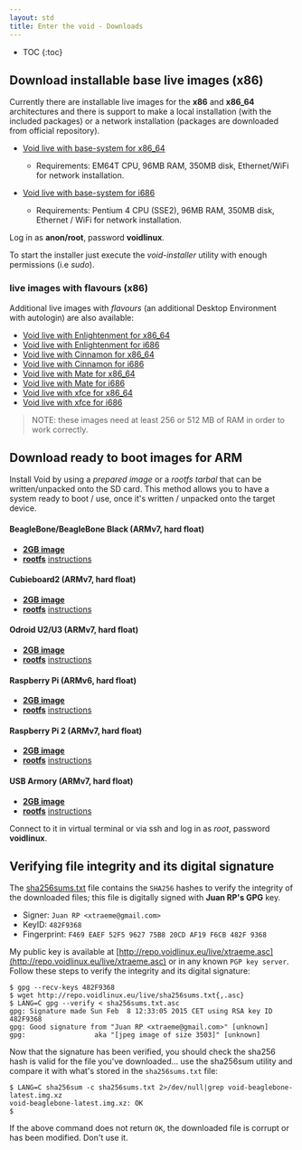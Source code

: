 ```yaml
---
layout: std
title: Enter the void - Downloads
---
```

* TOC
{:toc}

## Download installable base live images (x86)

Currently there are installable live images for the **x86** and **x86\_64** architectures
and there is support to make a local installation (with the included packages) or a network
installation (packages are downloaded from official repository).

* [Void live with base-system for x86\_64](http://repo.voidlinux.eu/live/void-live-x86_64-latest.iso)
    - Requirements: EM64T CPU, 96MB RAM, 350MB disk, Ethernet/WiFi for network installation.

* [Void live with base-system for i686](http://repo.voidlinux.eu/live/void-live-i686-latest.iso)
    - Requirements: Pentium 4 CPU (SSE2), 96MB RAM, 350MB disk, Ethernet / WiFi for network installation.

Log in as **anon/root**, password **voidlinux**.

To start the installer just execute the *void-installer* utility with enough permissions (i.e *sudo*).

### live images with flavours (x86)

Additional live images with *flavours* (an additional Desktop Environment with autologin) are also
available:

- [Void live with Enlightenment for x86\_64](http://repo.voidlinux.eu/live/void-live-x86_64-latest-enlightenment.iso)
- [Void live with Enlightenment for i686](http://repo.voidlinux.eu/live/void-live-i686-latest-enlightenment.iso)
- [Void live with Cinnamon for x86\_64](http://repo.voidlinux.eu/live/void-live-x86_64-latest-cinnamon.iso)
- [Void live with Cinnamon for i686](http://repo.voidlinux.eu/live/void-live-i686-latest-cinnamon.iso)
- [Void live with Mate for x86\_64](http://repo.voidlinux.eu/live/void-live-x86_64-latest-mate.iso)
- [Void live with Mate for i686](http://repo.voidlinux.eu/live/void-live-i686-latest-mate.iso)
- [Void live with xfce for x86\_64](http://repo.voidlinux.eu/live/void-live-x86_64-latest-xfce.iso)
- [Void live with xfce for i686](http://repo.voidlinux.eu/live/void-live-i686-latest-xfce.iso)

> NOTE: these images need at least 256 or 512 MB of RAM in order to work correctly.

## Download ready to boot images for ARM

Install Void by using a *prepared image* or a *rootfs tarbal* that can be written/unpacked onto the SD card.
This method allows you to have a system ready to boot / use, once it's written / unpacked onto the target device.

#### BeagleBone/BeagleBone Black (ARMv7, hard float)
 - [**2GB image**](http://repo.voidlinux.eu/live/void-beaglebone-latest.img.xz)
 - [**rootfs**](http://repo.voidlinux.eu/live/void-beaglebone-rootfs-latest.tar.xz) [instructions](https://github.com/voidlinux/documentation/wiki/beaglebone#rootfs-install)

#### Cubieboard2 (ARMv7, hard float)
 - [**2GB image**](http://repo.voidlinux.eu/live/void-cubieboard2-latest.img.xz)
 - [**rootfs**](http://repo.voidlinux.eu/live/void-cubieboard2-rootfs-latest.tar.xz) [instructions](https://github.com/voidlinux/documentation/wiki/cubieboard2#rootfs-install)

#### Odroid U2/U3 (ARMv7, hard float)
 - [**2GB image**](http://repo.voidlinux.eu/live/void-odroid-u2-latest.img.xz)
 - [**rootfs**](http://repo.voidlinux.eu/live/void-odroid-u2-rootfs-latest.tar.xz) [instructions](https://github.com/voidlinux/documentation/wiki/odroid-u2#rootfs-install)

#### Raspberry Pi (ARMv6, hard float)
 - [**2GB image**](http://repo.voidlinux.eu/live/void-rpi-latest.img.xz)
 - [**rootfs**](http://repo.voidlinux.eu/live/void-rpi-rootfs-latest.tar.xz) [instructions](https://github.com/voidlinux/documentation/wiki/Raspberry-Pi#rootfs-install)

#### Raspberry Pi 2 (ARMv7, hard float)
   - [**2GB image**](http://repo.voidlinux.eu/live/void-rpi2-latest.img.xz)
   - [**rootfs**](http://repo.voidlinux.eu/live/void-rpi2-rootfs-latest.tar.xz) [instructions](https://github.com/voidlinux/documentation/wiki/Raspberry-Pi#rootfs-install)

#### USB Armory (ARMv7, hard float)
   - [**2GB image**](http://repo.voidlinux.eu/live/void-usbarmory-latest.img.xz)
   - [**rootfs**](http://repo.voidlinux.eu/live/void-usbarmory-rootfs-latest.tar.xz) [instructions](https://github.com/voidlinux/documentation/wiki/USB-Armory#rootfs-install)

Connect to it in virtual terminal or via ssh and log in as *root*, password **voidlinux**.

## Verifying file integrity and its digital signature

The [sha256sums.txt](http://repo.voidlinux.eu/live/sha256sums.txt) file contains the `SHA256` hashes to verify the integrity
of the downloaded files; this file is digitally signed with **Juan RP's GPG** key.

- Signer: `Juan RP <xtraeme@gmail.com>`
- KeyID: `482F9368`
- Fingerprint: `F469 EAEF 52F5 9627 75B8 20CD AF19 F6CB 482F 9368`

My public key is available at [http://repo.voidlinux.eu/live/xtraeme.asc](http://repo.voidlinux.eu/live/xtraeme.asc)
or in any known `PGP key server`. Follow these steps to verify the integrity and its digital signature:

~~~
$ gpg --recv-keys 482F9368
$ wget http://repo.voidlinux.eu/live/sha256sums.txt{,.asc}
$ LANG=C gpg --verify < sha256sums.txt.asc
gpg: Signature made Sun Feb  8 12:33:05 2015 CET using RSA key ID 482F9368
gpg: Good signature from "Juan RP <xtraeme@gmail.com>" [unknown]
gpg:                 aka "[jpeg image of size 3503]" [unknown]
~~~

Now that the signature has been verified, you should check the sha256 hash is valid for the file you've downloaded...
use the sha256sum utility and compare it with what's stored in the `sha256sums.txt` file:

~~~
$ LANG=C sha256sum -c sha256sums.txt 2>/dev/null|grep void-beaglebone-latest.img.xz
void-beaglebone-latest.img.xz: OK
$
~~~

If the above command does not return `OK`, the downloaded file is corrupt or has been modified. Don't use it.

